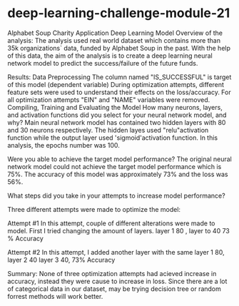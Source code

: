 # deep-learning-challenge-module-21

Alphabet Soup Charity Application Deep Learning Model
Overview of the analysis:
The analysis used real world dataset which contains more than 35k organizations` data, funded by Alphabet Soup in the past. With the help of this data, the aim of the analysis is to create a deep learning neural network model to predict the success/failure of the future funds.

Results:
Data Preprocessing
The column named "IS_SUCCESSFUL" is target of this model (dependent variable)
During optimization attempts, different feature sets were used to understand their effects on the loss/accuracy.
For all optimization attempts "EIN" and "NAME" variables were removed.
Compiling, Training and Evaluating the Model
How many neurons, layers, and activation functions did you select for your neural network model, and why?
Main neural network model has contained two hidden layers with 80 and 30 neurons respectively. The hidden layes used "relu"activation function while the output layer used 'sigmoid'activation function. In this analysis, the epochs number was 100.

Were you able to achieve the target model performance?
The original neural network model could not achieve the target model performance which is 75%. The accuracy of this model was approximately 73% and the loss was 56%.

What steps did you take in your attempts to increase model performance?

Three different attempts were made to optimize the model:

Attempt #1 In this attempt, couple of different alterations were made to model. First I tried changing the amount of layers. layer 1 80 , layer to 40  73 %  Accuracy

Attempt #2 In this attempt,  I added another layer with the same layer 1 80, layer 2 40 layer 3 40,   73% Accuracy



Summary:
None of three optimization attempts had acieved increase in accuracy, instead they were cause to increase in loss. Since there are a lot of categorical data in our dataset, may be trying decision tree or random forrest methods will work better.
